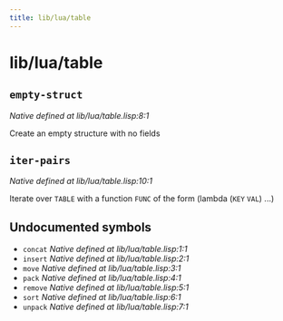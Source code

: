 ```yaml
---
title: lib/lua/table
---
```

# lib/lua/table
## `empty-struct`
*Native defined at lib/lua/table.lisp:8:1*

Create an empty structure with no fields

## `iter-pairs`
*Native defined at lib/lua/table.lisp:10:1*

Iterate over `TABLE` with a function `FUNC` of the form (lambda (`KEY` `VAL`) ...)

## Undocumented symbols
 - `concat` *Native defined at lib/lua/table.lisp:1:1*
 - `insert` *Native defined at lib/lua/table.lisp:2:1*
 - `move` *Native defined at lib/lua/table.lisp:3:1*
 - `pack` *Native defined at lib/lua/table.lisp:4:1*
 - `remove` *Native defined at lib/lua/table.lisp:5:1*
 - `sort` *Native defined at lib/lua/table.lisp:6:1*
 - `unpack` *Native defined at lib/lua/table.lisp:7:1*
